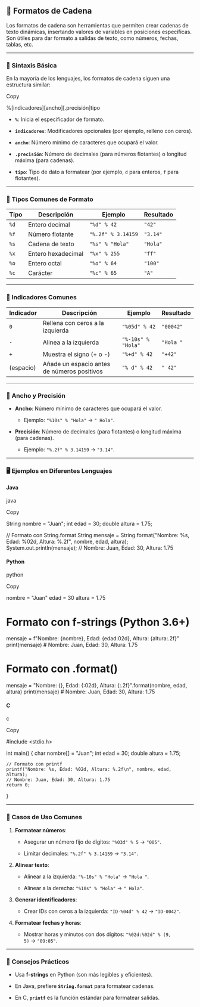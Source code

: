 ## 📝 **Formatos de Cadena**

Los formatos de cadena son herramientas que permiten crear cadenas de texto dinámicas, insertando valores de variables en posiciones específicas. Son útiles para dar formato a salidas de texto, como números, fechas, tablas, etc.

---

### 📌 **Sintaxis Básica**

En la mayoría de los lenguajes, los formatos de cadena siguen una estructura similar:

Copy

%[indicadores][ancho][.precisión]tipo

- **`%`**: Inicia el especificador de formato.
    
- **`indicadores`**: Modificadores opcionales (por ejemplo, relleno con ceros).
    
- **`ancho`**: Número mínimo de caracteres que ocupará el valor.
    
- **`.precisión`**: Número de decimales (para números flotantes) o longitud máxima (para cadenas).
    
- **`tipo`**: Tipo de dato a formatear (por ejemplo, `d` para enteros, `f` para flotantes).
    

---

### 🎨 **Tipos Comunes de Formato**

|Tipo|Descripción|Ejemplo|Resultado|
|---|---|---|---|
|`%d`|Entero decimal|`"%d" % 42`|`"42"`|
|`%f`|Número flotante|`"%.2f" % 3.14159`|`"3.14"`|
|`%s`|Cadena de texto|`"%s" % "Hola"`|`"Hola"`|
|`%x`|Entero hexadecimal|`"%x" % 255`|`"ff"`|
|`%o`|Entero octal|`"%o" % 64`|`"100"`|
|`%c`|Carácter|`"%c" % 65`|`"A"`|

---

### 🔧 **Indicadores Comunes**

|Indicador|Descripción|Ejemplo|Resultado|
|---|---|---|---|
|`0`|Rellena con ceros a la izquierda|`"%05d" % 42`|`"00042"`|
|`-`|Alinea a la izquierda|`"%-10s" % "Hola"`|`"Hola "`|
|`+`|Muestra el signo (+ o -)|`"%+d" % 42`|`"+42"`|
|(espacio)|Añade un espacio antes de números positivos|`"% d" % 42`|`" 42"`|

---

### 📐 **Ancho y Precisión**

- **Ancho**: Número mínimo de caracteres que ocupará el valor.
    
    - Ejemplo: `"%10s" % "Hola"` → `" Hola"`.
        
- **Precisión**: Número de decimales (para flotantes) o longitud máxima (para cadenas).
    
    - Ejemplo: `"%.2f" % 3.14159` → `"3.14"`.
        

---

### 🖥️ **Ejemplos en Diferentes Lenguajes**

#### **Java**

java

Copy

String nombre = "Juan";
int edad = 30;
double altura = 1.75;

// Formato con String.format
String mensaje = String.format("Nombre: %s, Edad: %02d, Altura: %.2f", nombre, edad, altura);
System.out.println(mensaje); // Nombre: Juan, Edad: 30, Altura: 1.75

#### **Python**

python

Copy

nombre = "Juan"
edad = 30
altura = 1.75

# Formato con f-strings (Python 3.6+)
mensaje = f"Nombre: {nombre}, Edad: {edad:02d}, Altura: {altura:.2f}"
print(mensaje)  # Nombre: Juan, Edad: 30, Altura: 1.75

# Formato con .format()
mensaje = "Nombre: {}, Edad: {:02d}, Altura: {:.2f}".format(nombre, edad, altura)
print(mensaje)  # Nombre: Juan, Edad: 30, Altura: 1.75

#### **C**

c

Copy

#include <stdio.h>

int main() {
    char nombre[] = "Juan";
    int edad = 30;
    double altura = 1.75;

    // Formato con printf
    printf("Nombre: %s, Edad: %02d, Altura: %.2f\n", nombre, edad, altura);
    // Nombre: Juan, Edad: 30, Altura: 1.75
    return 0;
}

---

### 🧩 **Casos de Uso Comunes**

1. **Formatear números**:
    
    - Asegurar un número fijo de dígitos: `"%03d" % 5` → `"005"`.
        
    - Limitar decimales: `"%.2f" % 3.14159` → `"3.14"`.
        
2. **Alinear texto**:
    
    - Alinear a la izquierda: `"%-10s" % "Hola"` → `"Hola "`.
        
    - Alinear a la derecha: `"%10s" % "Hola"` → `" Hola"`.
        
3. **Generar identificadores**:
    
    - Crear IDs con ceros a la izquierda: `"ID-%04d" % 42` → `"ID-0042"`.
        
4. **Formatear fechas y horas**:
    
    - Mostrar horas y minutos con dos dígitos: `"%02d:%02d" % (9, 5)` → `"09:05"`.
        

---

### 🌟 **Consejos Prácticos**

- Usa **f-strings** en Python (son más legibles y eficientes).
    
- En Java, prefiere **`String.format`** para formatear cadenas.
    
- En C, **`printf`** es la función estándar para formatear salidas.